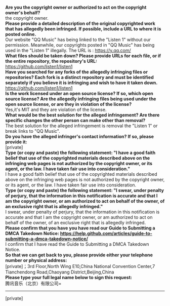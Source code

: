 **Are you the copyright owner or authorized to act on the copyright owner's behalf?**  
the copyright owner.  
**Please provide a detailed description of the original copyrighted work that has allegedly been infringed. If possible, include a URL to where it is posted online.**    
Our website "QQ Music" has being linked to the "Listen 1" without our permission. Meanwhile, our copyrights posted in "QQ Music" has being used in the "Listen 1" illegally. The URL is : https://y.qq.com/  
**What files should be taken down? Please provide URLs for each file, or if the entire repository, the repository's URL:**    
https://github.com/listen1/listen1  
**Have you searched for any forks of the allegedly infringing files or repositories? Each fork is a distinct repository and must be identified separately if you believe it is infringing and wish to have it taken down.**    
https://github.com/listen1/listen1  
**Is the work licensed under an open source license? If so, which open source license? Are the allegedly infringing files being used under the open source license, or are they in violation of the license?**    
Yes,it's MIT and they are violation of the license.  
**What would be the best solution for the alleged infringement? Are there specific changes the other person can make other than removal?**    
The best solution for the alleged infringement is removal the "Listen 1" or break links to "QQ Music".  
**Do you have the alleged infringer's contact information? If so, please provide it:**    
[private]  
**Type (or copy and paste) the following statement: "I have a good faith belief that use of the copyrighted materials described above on the infringing web pages is not authorized by the copyright owner, or its agent, or the law. I have taken fair use into consideration."**    
I have a good faith belief that use of the copyrighted materials described above on the infringing web pages is not authorized by the copyright owner, or its agent, or the law. I have taken fair use into consideration.  
**Type (or copy and paste) the following statement: "I swear, under penalty of perjury, that the information in this notification is accurate and that I am the copyright owner, or am authorized to act on behalf of the owner, of an exclusive right that is allegedly infringed."**    
I swear, under penalty of perjury, that the information in this notification is accurate and that I am the copyright owner, or am authorized to act on behalf of the owner, of an exclusive right that is allegedly infringed.  
**Please confirm that you have you have read our Guide to Submitting a DMCA Takedown Notice: https://help.github.com/articles/guide-to-submitting-a-dmca-takedown-notice/**    
I confirm that I have read the Guide to Submitting a DMCA Takedown Notice.  
**So that we can get back to you, please provide either your telephone number or physical address:**    
[private]；3rd Floor,North Wing E10,China National Convention Center,7 Tianchendong Road,Chaoyang District,Beijing,China  
**Please type your full legal name below to sign this request:**    
腾讯音乐（北京）有限公司=  
________________________________  
[private]
